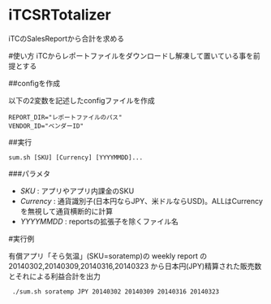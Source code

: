 iTCSRTotalizer
==============

iTCのSalesReportから合計を求める

#使い方
iTCからレポートファイルをダウンロードし解凍して置いている事を前提とする

##configを作成

以下の2変数を記述したconfigファイルを作成

    REPORT_DIR="レポートファイルのパス"
    VENDOR_ID="ベンダーID"

##実行

`sum.sh [SKU] [Currency] [YYYYMMDD]...`

###パラメタ
* *SKU* : アプリやアプリ内課金のSKU
* *Currency* : 通貨識別子(日本円ならJPY、米ドルならUSD)。ALLはCurrencyを無視して通貨横断的に計算
* *YYYYMMDD* : reportsの拡張子を除くファイル名

#実行例

有償アプリ「そら気温」(SKU=soratemp)の weekly report の 20140302,20140309,20140316,20140323 から日本円(JPY)精算された販売数とそれによる利益合計を出力

` ./sum.sh soratemp JPY 20140302 20140309 20140316 20140323`